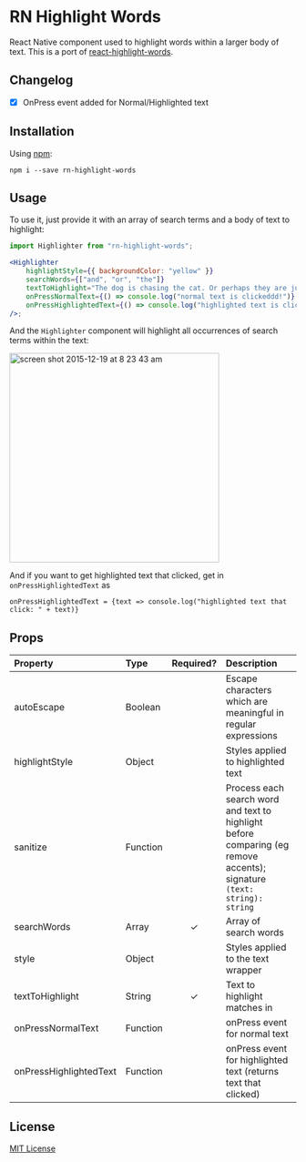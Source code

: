 # RN Highlight Words

React Native component used to highlight words within a larger body of text. This is a port of [react-highlight-words](https://github.com/bvaughn/react-highlight-words).

## Changelog

-   [x] OnPress event added for Normal/Highlighted text

## Installation

Using [npm](https://www.npmjs.com/package/rn-highlight-words):

```
npm i --save rn-highlight-words
```

## Usage

To use it, just provide it with an array of search terms and a body of text to highlight:

```jsx
import Highlighter from "rn-highlight-words";

<Highlighter
    highlightStyle={{ backgroundColor: "yellow" }}
    searchWords={["and", "or", "the"]}
    textToHighlight="The dog is chasing the cat. Or perhaps they are just playing?"
    onPressNormalText={() => console.log("normal text is clickeddd!")}
    onPressHighlightedText={() => console.log("highlighted text is clickeddd!")}
/>;
```

And the `Highlighter` component will highlight all occurrences of search terms within the text:

<img width="368" alt="screen shot 2015-12-19 at 8 23 43 am" src="https://cloud.githubusercontent.com/assets/29597/11914033/e3c319f6-a629-11e5-896d-1a5ce22c9ea2.png">

And if you want to get highlighted text that clicked, get in `onPressHighlightedText` as

```
onPressHighlightedText = {text => console.log("highlighted text that click: " + text)}
```

## Props

| Property               | Type          | Required? | Description                                                                                                             |
| :--------------------- | :------------ | :-------: | :---------------------------------------------------------------------------------------------------------------------- |
| autoEscape             | Boolean       |           | Escape characters which are meaningful in regular expressions                                                           |
| highlightStyle         | Object        |           | Styles applied to highlighted text                                                                                      |
| sanitize               | Function      |           | Process each search word and text to highlight before comparing (eg remove accents); signature `(text: string): string` |
| searchWords            | Array<String> |     ✓     | Array of search words                                                                                                   |
| style                  | Object        |           | Styles applied to the text wrapper                                                                                      |
| textToHighlight        | String        |     ✓     | Text to highlight matches in                                                                                            |
| onPressNormalText      | Function      |           | onPress event for normal text                                                                                           |
| onPressHighlightedText | Function      |           | onPress event for highlighted text (returns text that clicked)                                                          |

## License

[MIT License](LICENSE)
